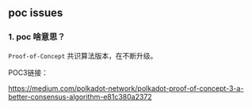 ## poc issues

### 1. poc 啥意思？

`Proof-of-Concept` 共识算法版本，在不断升级。

POC3链接：

https://medium.com/polkadot-network/polkadot-proof-of-concept-3-a-better-consensus-algorithm-e81c380a2372
